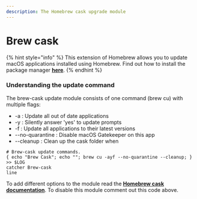 ```yaml
---
description: The Homebrew cask upgrade module
---
```


# Brew cask



{% hint style="info" %}
This extension of Homebrew allows you to update macOS applications installed using Homebrew. Find out how to install the package manager [**here**](../pre-install.md#install-homebrew-cask-upgrade-brew-cu).
{% endhint %}

### Understanding the update command

The brew-cask update module consists of one command \(brew cu\) with multiple flags:

* -a : Update all out of date applications
* -y : Silently answer 'yes' to update prompts
* -f : Update all applications to their latest versions
* --no-quarantine : Disable macOS Gatekeeper on this app
* --cleanup : Clean up the cask folder when

```text
# Brew-cask update commands.
{ echo "Brew Cask"; echo ""; brew cu -ayf --no-quarantine --cleanup; } >> $LOG
catcher Brew-cask
line
```

To add different options to the module read the [**Homebrew cask documentation**](https://github.com/buo/homebrew-cask-upgrade). To disable this module comment out this code above.


